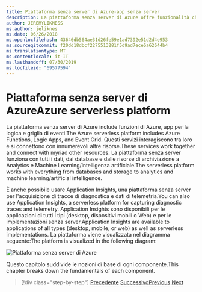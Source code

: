 ```yaml
---
title: Piattaforma senza server di Azure-app senza server
description: La piattaforma senza server di Azure offre funzionalità che includono codice di scalabilità immediata attivato da eventi, pub/sub basato su cloud, orchestrazione del flusso di lavoro e altro ancora.
author: JEREMYLIKNESS
ms.author: jeliknes
ms.date: 06/26/2018
ms.openlocfilehash: 43646db564ae31d26fe59e1ad7392e51d2d4e953
ms.sourcegitcommit: f20dd18dbcf2275513281f5d9ad7ece6a62644b4
ms.translationtype: MT
ms.contentlocale: it-IT
ms.lasthandoff: 07/30/2019
ms.locfileid: "69577594"
---
```

# <a name="azure-serverless-platform"></a><span data-ttu-id="e4297-103">Piattaforma senza server di Azure</span><span class="sxs-lookup"><span data-stu-id="e4297-103">Azure serverless platform</span></span>

<span data-ttu-id="e4297-104">La piattaforma senza server di Azure include funzioni di Azure, app per la logica e griglia di eventi.</span><span class="sxs-lookup"><span data-stu-id="e4297-104">The Azure serverless platform includes Azure Functions, Logic Apps, and Event Grid.</span></span> <span data-ttu-id="e4297-105">Questi servizi interagiscono tra loro e si connettono con innumerevoli altre risorse.</span><span class="sxs-lookup"><span data-stu-id="e4297-105">These services work together and connect with myriad other resources.</span></span> <span data-ttu-id="e4297-106">La piattaforma senza server funziona con tutti i dati, dai database e dalle risorse di archiviazione a Analytics e Machine Learning/intelligenza artificiale.</span><span class="sxs-lookup"><span data-stu-id="e4297-106">The serverless platform works with everything from databases and storage to analytics and machine learning/artificial intelligence.</span></span>

<span data-ttu-id="e4297-107">È anche possibile usare Application Insights, una piattaforma senza server per l'acquisizione di tracce di diagnostica e dati di telemetria.</span><span class="sxs-lookup"><span data-stu-id="e4297-107">You can also use Application Insights, a serverless platform for capturing diagnostic traces and telemetry.</span></span> <span data-ttu-id="e4297-108">Application Insights sono disponibili per le applicazioni di tutti i tipi (desktop, dispositivi mobili o Web) e per le implementazioni senza server.</span><span class="sxs-lookup"><span data-stu-id="e4297-108">Application Insights are available to applications of all types (desktop, mobile, or web) as well as serverless implementations.</span></span> <span data-ttu-id="e4297-109">La piattaforma viene visualizzata nel diagramma seguente:</span><span class="sxs-lookup"><span data-stu-id="e4297-109">The platform is visualized in the following diagram:</span></span>

![Piattaforma senza server di Azure](./media/azure-serverless-platform.png)

<span data-ttu-id="e4297-111">Questo capitolo suddivide le nozioni di base di ogni componente.</span><span class="sxs-lookup"><span data-stu-id="e4297-111">This chapter breaks down the fundamentals of each component.</span></span>

>[!div class="step-by-step"]
><span data-ttu-id="e4297-112">[Precedente](serverless-design-examples.md)
>[Successivo](azure-functions.md)</span><span class="sxs-lookup"><span data-stu-id="e4297-112">[Previous](serverless-design-examples.md)
[Next](azure-functions.md)</span></span>
